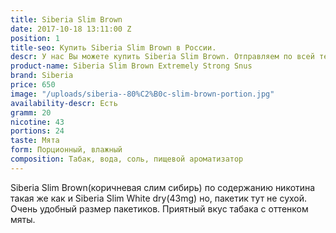 ```yaml
---
title: Siberia Slim Brown
date: 2017-10-18 13:11:00 Z
position: 1
title-seo: Купить Siberia Slim Brown в России.
descr: У нас Вы можете купить Siberia Slim Brown. Отправляем по всей территории России.
product-name: Siberia Slim Brown Extremely Strong Snus
brand: Siberia
price: 650
image: "/uploads/siberia--80%C2%B0c-slim-brown-portion.jpg"
availability-descr: Есть
gramm: 20
nicotine: 43
portions: 24
taste: Мята
form: Порционный, влажный
composition: Табак, вода, соль, пищевой ароматизатор
---
```


Siberia Slim Brown(коричневая слим сибирь) по содержанию никотина такая же как и Siberia Slim White dry(43mg) но, пакетик тут не сухой. Очень удобный размер пакетиков.
Приятный вкус табака с оттенком мяты.